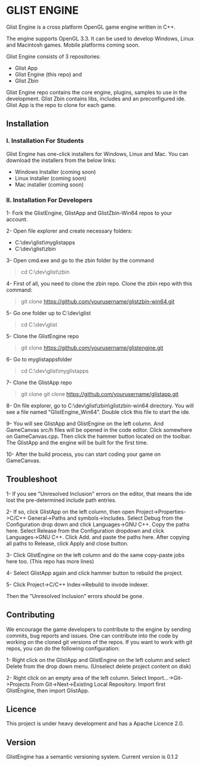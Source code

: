 # GLIST ENGINE

Glist Engine is a cross platform OpenGL game engine written in C++.

The engine supports OpenGL 3.3. It can be used to develop Windows, Linux and Macintosh games. Mobile platforms coming soon.

Glist Engine consists of 3 repositories:
- Glist App
- Glist Engine (this repo) and
- Glist Zbin

Glist Engine repo contains the core engine, plugins, samples to use in the development. Glist Zbin contains libs, includes and an preconfigured ide. Glist App is the repo to clone for each game.


## Installation

### I. Installation For Students

Glist Engine has one-click installers for Windows, Linux and Mac. You can download the installers from the below links:

- Windows Installer (coming soon)
- Linux installer (coming soon)
- Mac installer (coming soon)


### II. Installation For Developers

1- Fork the GlistEngine, GlistApp and GlistZbin-Win64 repos to your account.

2- Open file explorer and create necessary folders:

- C:\dev\glist\myglistapps
- C:\dev\glist\zbin

3- Open cmd.exe and go to the zbin folder by the command

> cd C:\dev\glist\zbin

4- First of all, you need to clone the zbin repo. Clone the zbin repo with this command:

>  git clone https://github.com/yourusername/glistzbin-win64.git

5- Go one folder up to C:\dev\glist

> cd C:\dev\glist

5- Clone the GlistEngine repo

> git clone https://github.com/yourusername/glistengine.git

6- Go to myglistappsfolder

> cd C:\dev\glist\myglistapps

7- Clone the GlistApp repo

> git clone git clone https://github.com/yourusername/glistapp.git

8- On file explorer, go to C:\dev\glist\zbin\glistzbin-win64 directory. You will see a file named "GlistEngine_Win64". Double click this file to start the ide.

9- You will see GlistApp and GlistEngine on the left column. And GameCanvas src/h files will be opened in the code editor. Click somewhere on GameCanvas.cpp. Then click the hammer button located on the toolbar. The GlistApp and the engine will be built for the first time.

10- After the build process, you can start coding your game on GameCanvas.


## Troubleshoot

1- If you see "Unresolved Inclusion" errors on the editor, that means the ide lost the pre-determined include path entries.

2- If so, click GlistApp on the left column, then open Project->Properties->C/C++ General->Paths and symbols->Includes. Select Debug from the Configuration drop down and click Languages->GNU C++. Copy the paths here. Select Release from the Configuration dropdown and click Languages->GNU C++. Click Add. and paste the paths here. After copying all paths to Release, click Apply and close button.

3- Click GlistEngine on the left column and do the same copy-paste jobs here too. (This repo has more lines)

4- Select GlistApp again and click hammer button to rebuild the project.

5- Click Project->C/C++ Index->Rebuild to invode indexer.

Then the "Unresolved Inclusion" errors should be gone.


## Contributing

We encourage the game developers to contribute to the engine by sending commits, bug reports and issues. One can contribute into the code by working on the cloned git versions of the repos. If you want to work with git repos, you can do the following configuration:

1- Right click on the GlistApp and GlistEngine on the left column and select Delete from the drop down menu. (Unselect delete project content on disk)

2- Right click on an empty area of the left column. Select Import...->Git->Projects From Git->Next->Existing Local Repository. Import first GlistEngine, then import GlistApp.


## Licence

This project is under heavy development and has a Apache Licence 2.0.


## Version

GlistEngine has a semantic versioning system. Current version is 0.1.2
